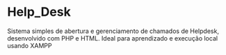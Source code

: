 # Help_Desk
Sistema simples de abertura e gerenciamento de chamados de Helpdesk, desenvolvido com PHP e HTML. Ideal para aprendizado e execução local usando XAMPP

